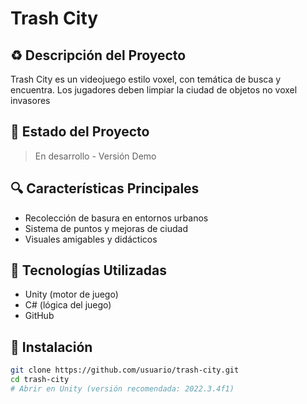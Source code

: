 # Trash City

## ♻️ Descripción del Proyecto
Trash City es un videojuego estilo voxel, con temática de busca y encuentra. Los jugadores deben limpiar la ciudad de objetos no voxel invasores

## 📆 Estado del Proyecto
> En desarrollo - Versión Demo

## 🔍 Características Principales
- Recolección de basura en entornos urbanos  
- Sistema de puntos y mejoras de ciudad   
- Visuales amigables y didácticos

## 🚀 Tecnologías Utilizadas
- Unity (motor de juego)  
- C# (lógica del juego)  
- GitHub

## 🔧 Instalación
```bash
git clone https://github.com/usuario/trash-city.git
cd trash-city
# Abrir en Unity (versión recomendada: 2022.3.4f1)
